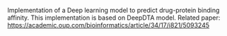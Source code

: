 Implementation of a Deep learning model to predict drug-protein binding affinity.
This implementation is based on DeepDTA model. Related paper:
https://academic.oup.com/bioinformatics/article/34/17/i821/5093245
